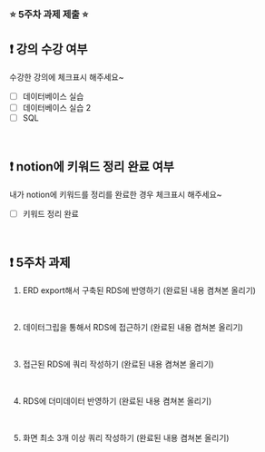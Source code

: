 ### ⭐️ 5주차 과제 제출 ⭐️

## ❗️ 강의 수강 여부
수강한 강의에 체크표시 해주세요~

- [ ] 데이터베이스 실습
- [ ] 데이터베이스 실습 2
- [ ] SQL

<br>

## ❗️ notion에 키워드 정리 완료 여부
내가 notion에 키워드를 정리를 완료한 경우 체크표시 해주세요~

- [ ] 키워드 정리 완료

<br>

## ❗️ 5주차 과제
1. ERD export해서 구축된 RDS에 반영하기
   (완료된 내용 켬쳐본 올리기)
   
<br/>

2. 데이터그립을 통해서 RDS에 접근하기
   (완료된 내용 켬쳐본 올리기)

<br/>

3. 접근된 RDS에 쿼리 작성하기
   (완료된 내용 켬쳐본 올리기)

<br/>

4. RDS에 더미데이터 반영하기
   (완료된 내용 켬쳐본 올리기)
  

<br/>

5. 화면 최소 3개 이상 쿼리 작성하기
   (완료된 내용 켬쳐본 올리기)
  

<br/>



